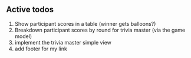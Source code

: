 ## Active todos

1. Show participant scores in a table (winner gets balloons?)
2. Breakdown participant scores by round for trivia master (via the game model)
3. implement the trivia master simple view
4. add footer for my link

